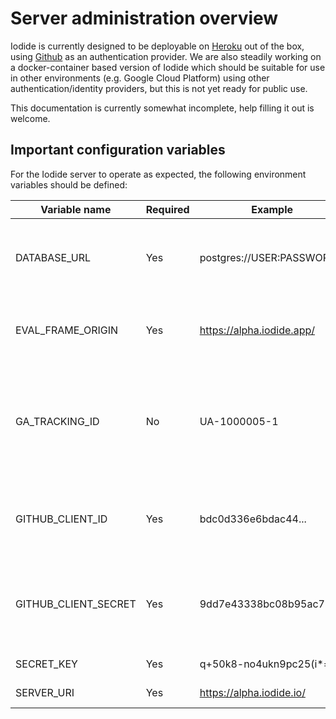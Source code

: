 # Server administration overview

Iodide is currently designed to be deployable on [Heroku](https://heroku.com)
out of the box, using [Github](https://github.com) as an authentication
provider. We are also steadily working on a docker-container based
version of Iodide which should be suitable for use in other environments
(e.g. Google Cloud Platform) using other authentication/identity providers,
but this is not yet ready for public use.

This documentation is currently somewhat incomplete, help filling it out is
welcome.

## Important configuration variables

For the Iodide server to operate as expected, the following environment
variables should be defined:

Variable name | Required | Example | Purpose
------------- | -------- | ------- | -------
DATABASE_URL | Yes | postgres://USER:PASSWORD... | Defines location of database, see [dj-database-url](https://github.com/kennethreitz/dj-database-url) documentation
EVAL_FRAME_ORIGIN | Yes | https://alpha.iodide.app/ | Refers to the domain that should be used to serve the eval frame
GA_TRACKING_ID | No | UA-1000005-1 | If specified, google analytics will be used for pages loaded (users may opt-out by specifying Do Not Track
GITHUB_CLIENT_ID | Yes | bdc0d336e6bdac44... | Github client id credential, provided when you register a github application
GITHUB_CLIENT_SECRET | Yes | 9dd7e43338bc08b95ac7... | Github client secret credential, provided when you register github application
SECRET_KEY | Yes | q+50k8-no4ukn9pc25(i*=...| See [django documentation](https://docs.djangoproject.com/en/dev/ref/settings/#secret-key)
SERVER_URI | Yes | https://alpha.iodide.io/ | Root URL of site